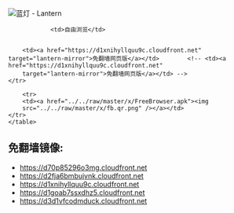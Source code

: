 

<img src="../../raw/master/x/8e0a2b81.c82003be.LanternYellow2.png" alt="蓝灯 - Lantern"/>
<table>
    <tr>
                
                <td>自由浏览</td>
        
        
        <td><a href="https://d1xnihyllquu9c.cloudfront.net" target="lantern-mirror">免翻墙网页版</a></td>        <!-- <td><a href="https://d1xnihyllquu9c.cloudfront.net"
        target="lantern-mirror">免翻墙网页版</a></td> -->
    </tr>
    
        <tr>
        <td><a href="../../raw/master/x/FreeBrowser.apk"><img
        src="../../raw/master/x/fb.qr.png" /></a></td>
    </tr>
    </table>

## 免翻墙镜像:

<ul>
<li><a href="https://d70p85296o3mg.cloudfront.net">https://d70p85296o3mg.cloudfront.net</a></li>
    <li><a href="https://d2fja6bmbujvnk.cloudfront.net">https://d2fja6bmbujvnk.cloudfront.net</a></li>
    <li><a href="https://d1xnihyllquu9c.cloudfront.net">https://d1xnihyllquu9c.cloudfront.net</a></li>
    <li><a href="https://d1goab7ssxdhz5.cloudfront.net">https://d1goab7ssxdhz5.cloudfront.net</a></li>
    <li><a href="https://d3d1vfcodmduck.cloudfront.net">https://d3d1vfcodmduck.cloudfront.net</a></li>
    </ul>